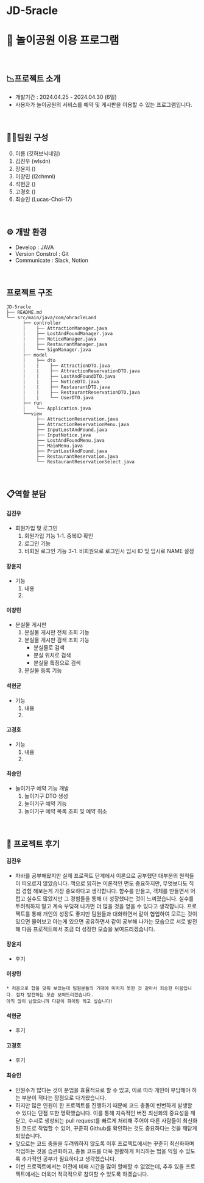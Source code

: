 # JD-5racle

# 🎡 놀이공원 이용 프로그램

<br>

## 📉프로젝트 소개
* 개발기간 : 2024.04.25 - 2024.04.30 (6일)
* 사용자가 놀이공원의 서비스를 예약 및 게시판을 이용할 수 있는 프로그램입니다.

<br>

## 🧑‍💻팀원 구성

0. 이름 (깃허브닉네임)
1. 김진우 (wlsdn)
2. 장윤지 ()
3. 이창민 (l2chmnl)
4. 석현균 ()
5. 고경호 ()
6. 최승인 (Lucas-Choi-17)

<br>

## ⚙️ 개발 환경
* Develop : JAVA
* Version Constrol : Git
* Communicate : Slack, Notion

<br>

## 프로젝트 구조
```
JD-5racle
├── README.md
└── src/main/java/com/ohracleLand
      ├── controller
      |    ├── AttractionManager.java
      |    ├── LostAndFoundManager.java
      |    ├── NoticeManager.java
      |    ├── RestaurantManager.java
      |    └── SignManager.java
      ├── model
      |    ├── dto
      |    |    ├── AttractionDTO.java
      |    |    ├── AttractionReservationDTO.java
      |    |    ├── LostAndFoundDTO.java
      |    |    ├── NoticeDTO.java
      |    |    ├── RestaurantDTO.java
      |    |    ├── RestaurantReservationDTO.java
      |    |    └── UserDTO.java
      ├── run
      |    └── Application.java
      └──view
           ├── AttractionReservation.java
           ├── AttractionReservationMenu.java
           ├── InputLostAndFound.java
           ├── InputNotice.java
           ├── LostAndFoundMenu.java
           ├── MainMenu.java
           ├── PrintLostAndFound.java
           ├── RestaurantReservation.java
           └── RestaurantReservationSelect.java
```

<br>

## 📋역할 분담

#### 김진우
* 회원가입 및 로그인
  1. 회원가입 기능
     1-1. 중복ID 확인
  2. 로그인 기능
  3. 비회원 로그인 기능
     3-1. 비회원으로 로그인시 임시 ID 및 임시로 NAME 설정

#### 장윤지
* 기능
  1. 내용
  2. 

#### 이창민
* 분실물 게시판
  1. 분실물 게시판 전체 조회 기능
  2. 분실물 게시판 검색 조회 기능
     - 분실물로 검색
     - 분실 위치로 검색
     - 분실물 특징으로 검색
  4. 분실물 등록 기능

#### 석현균
* 기능
  1. 내용
  2. 

#### 고경호
* 기능
  1. 내용
  2. 

#### 최승인
* 놀이기구 예약 기능 개발
  1. 놀이기구 DTO 생성
  2. 놀이기구 예약 기능
  3. 놀이기구 예약 목록 조회 및 예약 취소

<br>
 
## 📕 프로젝트 후기

#### 김진우
* 자바를 공부해왔지만 실제 프로젝트 단계에서 이론으로 공부했던 대부분의 원칙들이 떠오르지 않았습니다.
  책으로 읽히는 이론적인 면도 중요하지만, 무엇보다도 직접 경험 해보는게 가장 중요하다고 생각합니다.
  함수를 만들고, 객체를 만들면서 어렵고 실수도 많았지만 그 경험들을 통해 더 성장했다는 것이 느껴졌습니다.
  실수를 두려워하지 말고 계속 부딪혀 나가면 더 많을 것을 얻을 수 있다고 생각합니다.
  프로젝트를 통해 개인의 성장도 좋지만 팀원들과 대화하면서 같이 협업하여 모르는 것이 있으면 물어보고
  아는게 있으면 공유하면서 같이 공부해 나가는 모습으로 서로 발전해 다음 프로젝트에서 조금 더 성장한
  모습을 보여드리겠습니다.

#### 장윤지
* 후기

#### 이창민
```
* 처음으로 합을 맞춰 보았는데 팀원분들의 기대에 미치지 못한 것 같아서 죄송한 마음입니다. 점차 발전하는 모습 보여드리겠습니다.
아직 많이 남았으니까 다같이 화이팅 하고 싶습니다!
```

#### 석현균
* 후기

#### 고경호
* 후기

#### 최승인
* 인원수가 많다는 것이 분업을 효율적으로 할 수 있고, 이로 따라 개인이 부담해야 하는 부분이 적다는 장점으로 다가왔습니다.
* 하지만 많은 인원이 한 프로젝트를 진행하기 때문에 코드 충돌이 빈번하게 발생할 수 있다는 단점 또한 명확했습니다. 이를 통해 지속적인 버전 최신화의 중요성을 깨닫고, 수시로 생성되는 pull request를 빠르게 처리해 주어야 다른 사람들이 최신화된 코드로 작업할 수 있어, 꾸준히 Github를 확인하는 것도 중요하다는 것을 깨닫게 되었습니다.
* 앞으로는 코드 충돌을 두려워하지 않도록 이후 프로젝트에서는 꾸준히 최신화하며 작업하는 것을 습관화하고, 충돌 코드를 더욱 원활하게 처리하는 법을 익힐 수 있도록 추가적인 공부가 필요하다고 생각했습니다.
* 이번 프로젝트에서는 이전에 비해 시간을 많이 할애할 수 없었는데, 추후 있을 프로젝트에서는 더욱더 적극적으로 참여할 수 있도록 하겠습니다.


